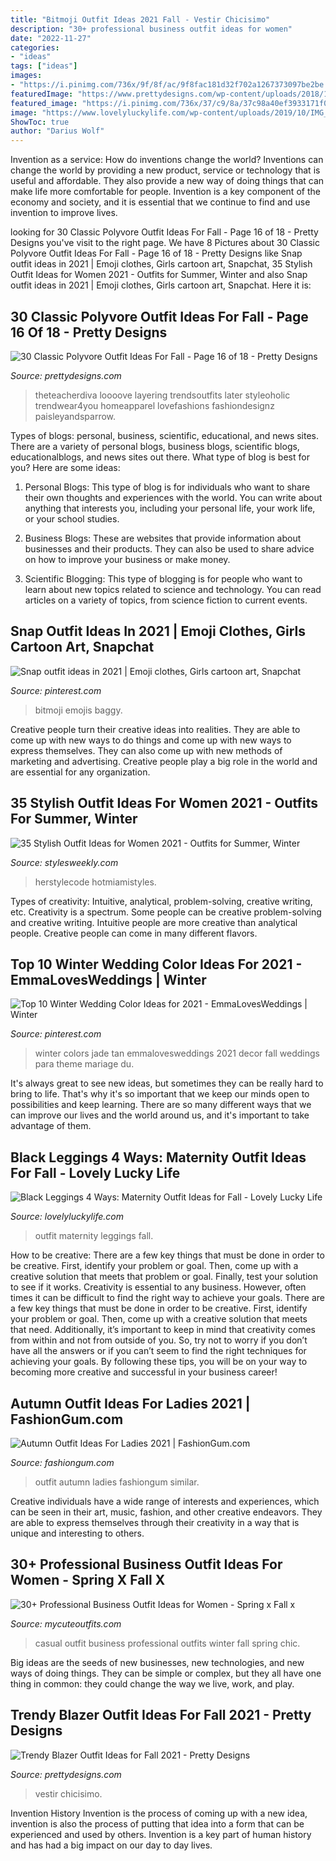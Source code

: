 ```yaml
---
title: "Bitmoji Outfit Ideas 2021 Fall - Vestir Chicisimo"
description: "30+ professional business outfit ideas for women"
date: "2022-11-27"
categories:
- "ideas"
tags: ["ideas"]
images:
- "https://i.pinimg.com/736x/9f/8f/ac/9f8fac181d32f702a1267373097be2be.jpg"
featuredImage: "https://www.prettydesigns.com/wp-content/uploads/2018/11/30-classic-polyvore-outfit-ideas-for-fall-17.jpg"
featured_image: "https://i.pinimg.com/736x/37/c9/8a/37c98a40ef3933171f08b64cf673328e.jpg"
image: "https://www.lovelyluckylife.com/wp-content/uploads/2019/10/IMG_0058.jpg"
ShowToc: true
author: "Darius Wolf"
---
```



Invention as a service: How do inventions change the world?
Inventions can change the world by providing a new product, service or technology that is useful and affordable. They also provide a new way of doing things that can make life more comfortable for people. Invention is a key component of the economy and society, and it is essential that we continue to find and use invention to improve lives.

	

		
looking for 30 Classic Polyvore Outfit Ideas For Fall - Page 16 of 18 - Pretty Designs you've visit to the right page. We have 8 Pictures about 30 Classic Polyvore Outfit Ideas For Fall - Page 16 of 18 - Pretty Designs like Snap outfit ideas in 2021 | Emoji clothes, Girls cartoon art, Snapchat, 35 Stylish Outfit Ideas for Women 2021 - Outfits for Summer, Winter and also Snap outfit ideas in 2021 | Emoji clothes, Girls cartoon art, Snapchat. Here it is:
		
    
## 30 Classic Polyvore Outfit Ideas For Fall - Page 16 Of 18 - Pretty Designs

<img loading=lazy src="https://www.prettydesigns.com/wp-content/uploads/2018/11/30-classic-polyvore-outfit-ideas-for-fall-17.jpg" onerror="this.onerror=null;this.src='https://tse3.mm.bing.net/th?id=OIP.eiSrtLvlHTQvD3vsRHZFRAHaLH&amp;pid=15.1';" alt="30 Classic Polyvore Outfit Ideas For Fall - Page 16 of 18 - Pretty Designs">

_Source: prettydesigns.com_

>theteacherdiva loooove layering trendsoutfits later styleoholic trendwear4you homeapparel lovefashions fashiondesignz paisleyandsparrow. 

	

Types of blogs: personal, business, scientific, educational, and news sites.
There are a variety of personal blogs, business blogs, scientific blogs, educationalblogs, and news sites out there. What type of blog is best for you? Here are some ideas:
1. Personal Blogs: This type of blog is for individuals who want to share their own thoughts and experiences with the world. You can write about anything that interests you, including your personal life, your work life, or your school studies.

2. Business Blogs: These are websites that provide information about businesses and their products. They can also be used to share advice on how to improve your business or make money.

3. Scientific Blogging: This type of blogging is for people who want to learn about new topics related to science and technology. You can read articles on a variety of topics, from science fiction to current events.


    
## Snap Outfit Ideas In 2021 | Emoji Clothes, Girls Cartoon Art, Snapchat

<img loading=lazy src="https://i.pinimg.com/736x/37/c9/8a/37c98a40ef3933171f08b64cf673328e.jpg" onerror="this.onerror=null;this.src='https://tse4.mm.bing.net/th?id=OIP.4BKaqJygsNOqkX0KaLYkZQAAAA&amp;pid=15.1';" alt="Snap outfit ideas in 2021 | Emoji clothes, Girls cartoon art, Snapchat">

_Source: pinterest.com_

>bitmoji emojis baggy. 

	

Creative people turn their creative ideas into realities. They are able to come up with new ways to do things and come up with new ways to express themselves. They can also come up with new methods of marketing and advertising. Creative people play a big role in the world and are essential for any organization.

    
## 35 Stylish Outfit Ideas For Women 2021 - Outfits For Summer, Winter

<img loading=lazy src="https://stylesweekly.com/wp-content/uploads/2016/12/Trendy-Outfit-Ideas_13.jpg" onerror="this.onerror=null;this.src='https://tse1.mm.bing.net/th?id=OIP.IY-cp4wx52nEGNvIydXy0gHaOm&amp;pid=15.1';" alt="35 Stylish Outfit Ideas for Women 2021 - Outfits for Summer, Winter">

_Source: stylesweekly.com_

>herstylecode hotmiamistyles. 

	

Types of creativity: Intuitive, analytical, problem-solving, creative writing, etc.
Creativity is a spectrum. Some people can be creative problem-solving and creative writing. Intuitive people are more creative than analytical people. Creative people can come in many different flavors.

    
## Top 10 Winter Wedding Color Ideas For 2021 - EmmaLovesWeddings | Winter

<img loading=lazy src="https://i.pinimg.com/736x/9f/8f/ac/9f8fac181d32f702a1267373097be2be.jpg" onerror="this.onerror=null;this.src='https://tse4.mm.bing.net/th?id=OIP.3YKf4_GjrSMA94S0taWaVAHaSc&amp;pid=15.1';" alt="Top 10 Winter Wedding Color Ideas for 2021 - EmmaLovesWeddings | Winter">

_Source: pinterest.com_

>winter colors jade tan emmalovesweddings 2021 decor fall weddings para theme mariage du. 

	

It's always great to see new ideas, but sometimes they can be really hard to bring to life. That's why it's so important that we keep our minds open to possibilities and keep learning. There are so many different ways that we can improve our lives and the world around us, and it's important to take advantage of them.

    
## Black Leggings 4 Ways: Maternity Outfit Ideas For Fall - Lovely Lucky Life

<img loading=lazy src="https://www.lovelyluckylife.com/wp-content/uploads/2019/10/IMG_0058.jpg" onerror="this.onerror=null;this.src='https://tse4.mm.bing.net/th?id=OIP.Bb5qktgGwE9hyyjQ-FWjLgHaJ4&amp;pid=15.1';" alt="Black Leggings 4 Ways: Maternity Outfit Ideas for Fall - Lovely Lucky Life">

_Source: lovelyluckylife.com_

>outfit maternity leggings fall. 

	

How to be creative: There are a few key things that must be done in order to be creative. First, identify your problem or goal. Then, come up with a creative solution that meets that problem or goal. Finally, test your solution to see if it works.
Creativity is essential to any business. However, often times it can be difficult to find the right way to achieve your goals. There are a few key things that must be done in order to be creative. First, identify your problem or goal. Then, come up with a creative solution that meets that need. Additionally, it’s important to keep in mind that creativity comes from within and not from outside of you. So, try not to worry if you don’t have all the answers or if you can’t seem to find the right techniques for achieving your goals. By following these tips, you will be on your way to becoming more creative and successful in your business career!

    
## Autumn Outfit Ideas For Ladies 2021 | FashionGum.com

<img loading=lazy src="http://fashiongum.com/wp-content/uploads/2015/07/Autumn-Outfit-Ideas-For-Ladies-21-700x1049.jpg" onerror="this.onerror=null;this.src='https://tse3.mm.bing.net/th?id=OIP.FSGgtC-khz56Dr3VUMDeVQHaLG&amp;pid=15.1';" alt="Autumn Outfit Ideas For Ladies 2021 | FashionGum.com">

_Source: fashiongum.com_

>outfit autumn ladies fashiongum similar. 

	

Creative individuals have a wide range of interests and experiences, which can be seen in their art, music, fashion, and other creative endeavors. They are able to express themselves through their creativity in a way that is unique and interesting to others.

    
## 30+ Professional Business Outfit Ideas For Women - Spring X Fall X

<img loading=lazy src="https://mycuteoutfits.com/wp-content/uploads/2017/01/chic-fashion-work-street-casual-outfit.jpg" onerror="this.onerror=null;this.src='https://tse3.mm.bing.net/th?id=OIP.7bvDIt8TE_zbjdkH0kuWYAHaLj&amp;pid=15.1';" alt="30+ Professional Business Outfit Ideas for Women - Spring x Fall x">

_Source: mycuteoutfits.com_

>casual outfit business professional outfits winter fall spring chic. 

	

Big ideas are the seeds of new businesses, new technologies, and new ways of doing things. They can be simple or complex, but they all have one thing in common: they could change the way we live, work, and play.

    
## Trendy Blazer Outfit Ideas For Fall 2021 - Pretty Designs

<img loading=lazy src="http://www.prettydesigns.com/wp-content/uploads/2014/09/Black-Blazer-and-Denim-Jeans.jpg" onerror="this.onerror=null;this.src='https://tse2.mm.bing.net/th?id=OIP.Qr-lkVmwCuWAy3nZoiUaQgHaK2&amp;pid=15.1';" alt="Trendy Blazer Outfit Ideas for Fall 2021 - Pretty Designs">

_Source: prettydesigns.com_

>vestir chicisimo. 

	

Invention History
Invention is the process of coming up with a new idea, invention is also the process of putting that idea into a form that can be experienced and used by others. Invention is a key part of human history and has had a big impact on our day to day lives.

